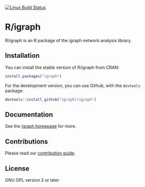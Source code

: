 
[![Linux Build Status](https://travis-ci.org/igraph/rigraph.png?branch=dev)](https://travis-ci.org/igraph/rigraph)

# R/igraph

R/igraph is an R package of the igraph network analysis library.

## Installation

You can install the stable version of R/igraph from CRAN:

```r
install.packages("igraph")
```

For the development version, you can use Github, with the `devtools`
package:

```r
devtools::install_github("igraph/rigraph")
```

## Documentation

See the [igraph homepage](http://igraph.org/r) for more.

## Contributions

Please read our
[contribution guide](https://github.com/igraph/rigraph/blob/dev/CONTRIBUTING.md).

## License

GNU GPL version 2 or later
